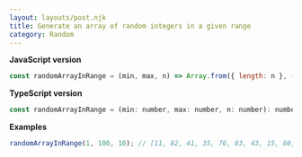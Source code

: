 ```yaml
---
layout: layouts/post.njk
title: Generate an array of random integers in a given range
category: Random
---
```


**JavaScript version**

```js
const randomArrayInRange = (min, max, n) => Array.from({ length: n }, () => Math.floor(Math.random() * (max - min + 1)) + min);
```

**TypeScript version**

```js
const randomArrayInRange = (min: number, max: number, n: number): number[] => Array.from({ length: n }, () => Math.floor(Math.random() * (max - min + 1)) + min);
```

**Examples**

```js
randomArrayInRange(1, 100, 10); // [11, 82, 41, 35, 76, 83, 43, 15, 60, 54]
```
